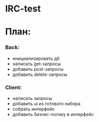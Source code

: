 # IRC-test
# План:
### Back:
* инициализировать дб
* написать get-запросы
* добавить post-запросы
* добавить delete-запросы

### Client:
* написать запросы
* добавить ui из готового набора
* собрать интерфейс
* добавить бизнес-логику в интерфейс
